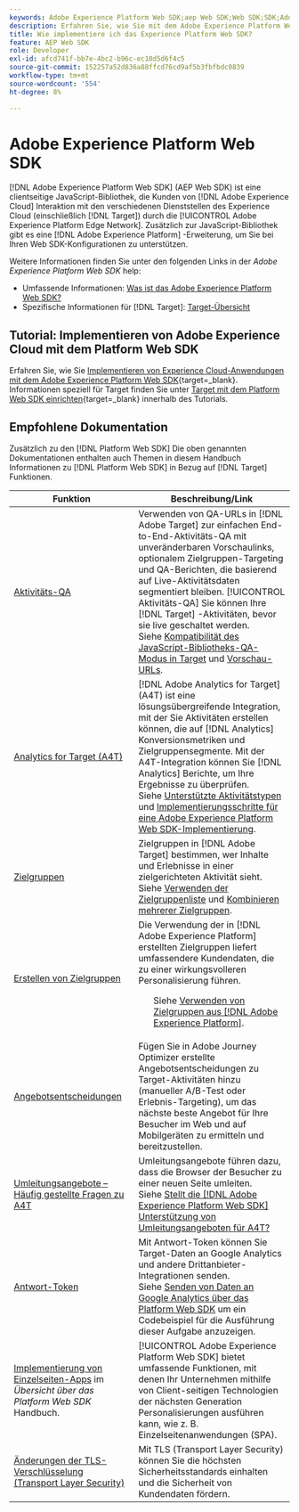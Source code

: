 ```yaml
---
keywords: Adobe Experience Platform Web SDK;aep Web SDK;Web SDK;SDK;Adobe Experience Cloud;Platform Edge Network;Adobe Experience Platform Platform Edge Network;Edge Network;Edge Network;AEP Edge Network
description: Erfahren Sie, wie Sie mit dem Adobe Experience Platform Web SDK über das AEP Edge Network mit den verschiedenen Diensten in Adobe Experience Cloud interagieren können.
title: Wie implementiere ich das Experience Platform Web SDK?
feature: AEP Web SDK
role: Developer
exl-id: afcd741f-bb7e-4bc2-b96c-ec10d5d6f4c5
source-git-commit: 152257a52d836a88ffcd76cd9af5b3fbfbdc0839
workflow-type: tm+mt
source-wordcount: '554'
ht-degree: 8%

---
```


# Adobe Experience Platform Web SDK

[!DNL Adobe Experience Platform Web SDK] (AEP Web SDK) ist eine clientseitige JavaScript-Bibliothek, die Kunden von [!DNL Adobe Experience Cloud] Interaktion mit den verschiedenen Dienststellen des Experience Cloud (einschließlich [!DNL Target]) durch die [!UICONTROL Adobe Experience Platform Edge Network]. Zusätzlich zur JavaScript-Bibliothek gibt es eine [!DNL Adobe Experience Platform] -Erweiterung, um Sie bei Ihren Web SDK-Konfigurationen zu unterstützen.

Weitere Informationen finden Sie unter den folgenden Links in der *Adobe Experience Platform Web SDK* help:

* Umfassende Informationen: [Was ist das Adobe Experience Platform Web SDK?](https://experienceleague.adobe.com/docs/experience-platform/edge/home.html)
* Spezifische Informationen für [!DNL Target]: [Target-Übersicht](https://experienceleague.adobe.com/docs/experience-platform/edge/personalization/adobe-target/target-overview.html)

## Tutorial: Implementieren von Adobe Experience Cloud mit dem Platform Web SDK

Erfahren Sie, wie Sie [Implementieren von Experience Cloud-Anwendungen mit dem Adobe Experience Platform Web SDK](https://experienceleague.adobe.com/docs/platform-learn/implement-web-sdk/overview.html){target=_blank}. Informationen speziell für Target finden Sie unter [Target mit dem Platform Web SDK einrichten](https://experienceleague.adobe.com/docs/platform-learn/implement-web-sdk/applications-setup/setup-target.html){target=_blank} innerhalb des Tutorials.

## Empfohlene Dokumentation

Zusätzlich zu den [!DNL Platform Web SDK] Die oben genannten Dokumentationen enthalten auch Themen in diesem Handbuch Informationen zu [!DNL Platform Web SDK] in Bezug auf [!DNL Target] Funktionen.

| Funktion | Beschreibung/Link |
| --- | --- |
| [Aktivitäts-QA](/help/main/c-activities/c-activity-qa/activity-qa.md) | Verwenden von QA-URLs in [!DNL Adobe Target] zur einfachen End-to-End-Aktivitäts-QA mit unveränderbaren Vorschaulinks, optionalem Zielgruppen-Targeting und QA-Berichten, die basierend auf Live-Aktivitätsdaten segmentiert bleiben. [!UICONTROL Aktivitäts-QA] Sie können Ihre [!DNL Target] -Aktivitäten, bevor sie live geschaltet werden.<br>Siehe [Kompatibilität des JavaScript-Bibliotheks-QA-Modus in Target](/help/main/c-activities/c-activity-qa/activity-qa.md#compatibility) und [Vorschau-URLs](/help/main/c-activities/c-activity-qa/activity-qa.md#preview). |
| [Analytics for Target (A4T) ](/help/main/c-integrating-target-with-mac/a4t/a4t.md) | [!DNL Adobe Analytics for Target] (A4T) ist eine lösungsübergreifende Integration, mit der Sie Aktivitäten erstellen können, die auf [!DNL Analytics] Konversionsmetriken und Zielgruppensegmente. Mit der A4T-Integration können Sie [!DNL Analytics] Berichte, um Ihre Ergebnisse zu überprüfen.<br>Siehe [Unterstützte Aktivitätstypen](/help/main/c-integrating-target-with-mac/a4t/a4t.md#section_F487896214BF4803AF78C552EF1669AA) und [Implementierungsschritte für eine Adobe Experience Platform Web SDK-Implementierung](/help/main/c-integrating-target-with-mac/a4t/a4timplementation.md#platform). |
| [Zielgruppen](/help/main/c-target/target.md) | Zielgruppen in [!DNL Adobe Target] bestimmen, wer Inhalte und Erlebnisse in einer zielgerichteten Aktivität sieht.<br>Siehe [Verwenden der Zielgruppenliste](/help/main/c-target/c-audiences/audiences.md#use-list) und [Kombinieren mehrerer Zielgruppen](/help/main/c-target/combining-multiple-audiences.md). |
| [Erstellen von Zielgruppen](/help/main/c-target/c-audiences/audiences.md) | Die Verwendung der in [!DNL Adobe Experience Platform] erstellten Zielgruppen liefert umfassendere Kundendaten, die zu einer wirkungsvolleren Personalisierung führen.<ul>Siehe [Verwenden von Zielgruppen aus [!DNL Adobe Experience Platform]](/help/main/c-target/c-audiences/audiences.md#aep). |
| [Angebotsentscheidungen](/help/main/c-integrating-target-with-mac/ajo/offer-decision.md) | Fügen Sie in Adobe Journey Optimizer erstellte Angebotsentscheidungen zu Target-Aktivitäten hinzu (manueller A/B-Test oder Erlebnis-Targeting), um das nächste beste Angebot für Ihre Besucher im Web und auf Mobilgeräten zu ermitteln und bereitzustellen. |
| [Umleitungsangebote – Häufig gestellte Fragen zu A4T](/help/main/c-integrating-target-with-mac/a4t/r-a4t-faq/a4t-faq-redirect-offers.md) | Umleitungsangebote führen dazu, dass die Browser der Besucher zu einer neuen Seite umleiten.<br>Siehe [Stellt die [!DNL Adobe Experience Platform Web SDK] Unterstützung von Umleitungsangeboten für A4T?](/help/main/c-integrating-target-with-mac/a4t/r-a4t-faq/a4t-faq-redirect-offers.md#platform) |
| [Antwort-Token](/help/main/administrating-target/response-tokens.md) | Mit Antwort-Token können Sie Target-Daten an Google Analytics und andere Drittanbieter-Integrationen senden.<br>Siehe [Senden von Daten an Google Analytics über das Platform Web SDK](/help/main/administrating-target/response-tokens.md#platform-web-sdk) um ein Codebeispiel für die Ausführung dieser Aufgabe anzuzeigen. |
| [Implementierung von Einzelseiten-Apps](https://experienceleague.adobe.com/docs/experience-platform/edge/personalization/adobe-target/spa-implementation.html?lang=en) im *Übersicht über das Platform Web SDK* Handbuch. | [!UICONTROL Adobe Experience Platform Web SDK] bietet umfassende Funktionen, mit denen Ihr Unternehmen mithilfe von Client-seitigen Technologien der nächsten Generation Personalisierungen ausführen kann, wie z. B. Einzelseitenanwendungen (SPA). |
| [Änderungen der TLS-Verschlüsselung (Transport Layer Security)](/help/main/c-implementing-target/c-considerations-before-you-implement-target/tls-transport-layer-security-encryption.md) | Mit TLS (Transport Layer Security) können Sie die höchsten Sicherheitsstandards einhalten und die Sicherheit von Kundendaten fördern. |

